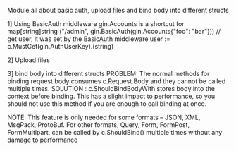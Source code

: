 Module all about basic auth, upload files and bind body into different structs


1] Using BasicAuth middleware
gin.Accounts is a shortcut for map[string]string
("/admin", gin.BasicAuth(gin.Accounts{"foo":    "bar"}))
// get user, it was set by the BasicAuth middleware
user := c.MustGet(gin.AuthUserKey).(string)

2] Upload files


3] bind body into different structs
PROBLEM: The normal methods for binding request body consumes c.Request.Body and they cannot be called multiple times.
SOLUTION : c.ShouldBindBodyWith stores body into the context before binding. This has a slight impact to performance, so you should not use this method if you are enough to call binding at once.

NOTE: This feature is only needed for some formats – JSON, XML, MsgPack, ProtoBuf. 
For other formats, Query, Form, FormPost, FormMultipart, can be called by c.ShouldBind() multiple times without any damage to performance